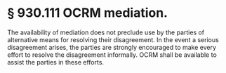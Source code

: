 # § 930.111   OCRM mediation.

The availability of mediation does not preclude use by the parties of alternative means for resolving their disagreement. In the event a serious disagreement arises, the parties are strongly encouraged to make every effort to resolve the disagreement informally. OCRM shall be available to assist the parties in these efforts.




